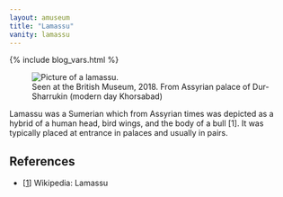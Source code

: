 ```yaml
---
layout: amuseum
title: "Lamassu"
vanity: lamassu
---
```


{% include blog_vars.html %}

<figure class="center_children">
  <img src="{{resources_path_amuseum}}/lamassu.jpg" alt="Picture of a lamassu." />
  <figcaption>Seen at the British Museum, 2018. From Assyrian palace of  Dur-Sharrukin (modern day Khorsabad)</figcaption>
</figure>

Lamassu was a Sumerian which from Assyrian times was depicted as a hybrid of a human head, bird wings, and the body of a bull [1]. It was typically placed at entrance in palaces and usually in pairs.


## References

* [[1](https://en.wikipedia.org/wiki/Lamassu)] Wikipedia: Lamassu
